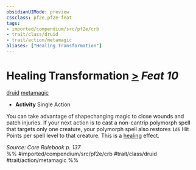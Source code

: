 ```yaml
---
obsidianUIMode: preview
cssclass: pf2e,pf2e-feat
tags:
- imported/compendium/src/pf2e/crb
- trait/class/druid
- trait/action/metamagic
aliases: ["Healing Transformation"]
---
```

# Healing Transformation  [>](chapter-9-playing-the-game.md#Actions "Single Action") *Feat 10*  
[druid](rules/traits/druid.md)  [metamagic](metamagic.md)  

- **Activity** Single Action

You can take advantage of shapechanging magic to close wounds and patch injuries. If your next action is to cast a non-cantrip polymorph spell that targets only one creature, your polymorph spell also restores `1d6` Hit Points per spell level to that creature. This is a [healing](healing.md) effect.

*Source: Core Rulebook p. 137*  
%% #imported/compendium/src/pf2e/crb #trait/class/druid #trait/action/metamagic %%